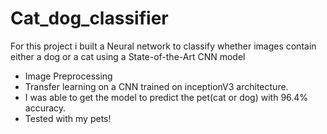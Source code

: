 # Cat_dog_classifier

For this project i built a Neural network to classify whether images contain either a dog or a cat using a State-of-the-Art CNN model
        <ul align='left'>
        <li>Image Preprocessing</li>
        <li>Transfer learning on a CNN trained on inceptionV3 architecture.</li>
        <li>I was able to get the model to predict the pet(cat or dog) with 96.4% accuracy. </li>
        <li>Tested with my pets!</li>
